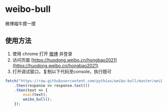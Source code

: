 # weibo-bull
微博福牛摸一摸

## 使用方法

1. 使用 chrome 打开 [微博](https://weibo.com) 并登录
2. 访问页面 [https://huodong.weibo.cn/hongbao2021](https://huodong.weibo.cn/hongbao2021)
2. 打开调试窗口，复制以下代码至console，执行既可

```js
fetch("https://raw.githubusercontent.com/pythias/weibo-bull/master/weibo-bull.js")
    .then(response => response.text())
    .then(text => {
        eval(text);
        weibo_bull();
    });
```
